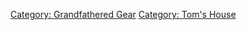 [Category: Grandfathered Gear](Category:_Grandfathered_Gear "wikilink")
[Category: Tom's House](Category:_Tom's_House "wikilink")
